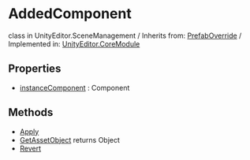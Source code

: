 # AddedComponent
class in UnityEditor.SceneManagement
 / Inherits from: <a href="https://docs.unity3d.com/6000.0/Documentation/ScriptReference/PrefabOverride.html" target="_blank">PrefabOverride</a> / Implemented in: <a href="https://docs.unity3d.com/6000.0/Documentation/ScriptReference/UnityEditor.CoreModule.html" target="_blank">UnityEditor.CoreModule</a>
## Properties
- <a href="https://docs.unity3d.com/6000.0/Documentation/ScriptReference/AddedComponent-instanceComponent.html" target="_blank">instanceComponent</a> : Component
## Methods
- <a href="https://docs.unity3d.com/6000.0/Documentation/ScriptReference/AddedComponent.Apply.html" target="_blank">Apply</a>
- <a href="https://docs.unity3d.com/6000.0/Documentation/ScriptReference/AddedComponent.GetAssetObject.html" target="_blank">GetAssetObject</a> returns Object
- <a href="https://docs.unity3d.com/6000.0/Documentation/ScriptReference/AddedComponent.Revert.html" target="_blank">Revert</a>
